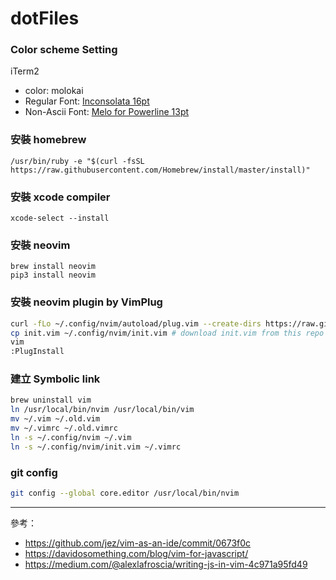 # dotFiles

### Color scheme Setting
iTerm2
* color: molokai
* Regular Font: [Inconsolata 16pt](https://github.com/google/fonts/blob/master/ofl/inconsolata/Inconsolata-Regular.ttf)
* Non-Ascii Font: [Melo for Powerline 13pt](https://gist.github.com/justinmayer/7537418)

### 安裝 homebrew
```
/usr/bin/ruby -e "$(curl -fsSL https://raw.githubusercontent.com/Homebrew/install/master/install)"
```

### 安裝 xcode compiler
```
xcode-select --install
```

### 安裝 neovim
```
brew install neovim
pip3 install neovim
```

### 安裝 neovim plugin by VimPlug
```bash
curl -fLo ~/.config/nvim/autoload/plug.vim --create-dirs https://raw.githubusercontent.com/junegunn/vim-plug/master/plug.vim
cp init.vim ~/.config/nvim/init.vim # download init.vim from this repo
vim
:PlugInstall
```

### 建立 Symbolic link
```bash
brew uninstall vim
ln /usr/local/bin/nvim /usr/local/bin/vim
mv ~/.vim ~/.old.vim
mv ~/.vimrc ~/.old.vimrc
ln -s ~/.config/nvim ~/.vim
ln -s ~/.config/nvim/init.vim ~/.vimrc
```

### git config
```bash
git config --global core.editor /usr/local/bin/nvim
```

---
參考：
* https://github.com/jez/vim-as-an-ide/commit/0673f0c
* https://davidosomething.com/blog/vim-for-javascript/
* https://medium.com/@alexlafroscia/writing-js-in-vim-4c971a95fd49
